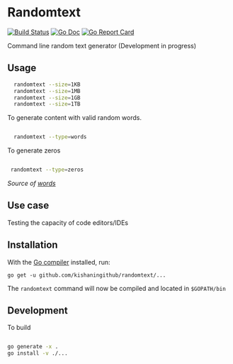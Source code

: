 # Randomtext

[![Build Status](https://travis-ci.org/kishaningithub/randomtext.svg?branch=master)](https://travis-ci.org/kishaningithub/randomtext)
[![Go Doc](https://godoc.org/github.com/kishaningithub/randomtext?status.svg)](https://godoc.org/github.com/kishaningithub/randomtext)
[![Go Report Card](https://goreportcard.com/badge/github.com/kishaningithub/randomtext)](https://goreportcard.com/report/github.com/kishaningithub/randomtext)

Command line random text generator (Development in progress)

## Usage

```bash
  randomtext --size=1KB
  randomtext --size=1MB
  randomtext --size=1GB
  randomtext --size=1TB
 ```

To generate content with valid random words. 

```bash

  randomtext --type=words

```

To generate zeros

```bash

 randomtext --type=zeros

 ```

_Source of [words](https://github.com/dwyl/english-words)_

## Use case

 Testing the capacity of code editors/IDEs

## Installation

With the [Go compiler](https://golang.org/dl/) installed, run:

`go get -u github.com/kishaningithub/randomtext/...`

The `randomtext` command will now be compiled and located in `$GOPATH/bin`

## Development

To build

```bash

go generate -x .
go install -v ./...

```